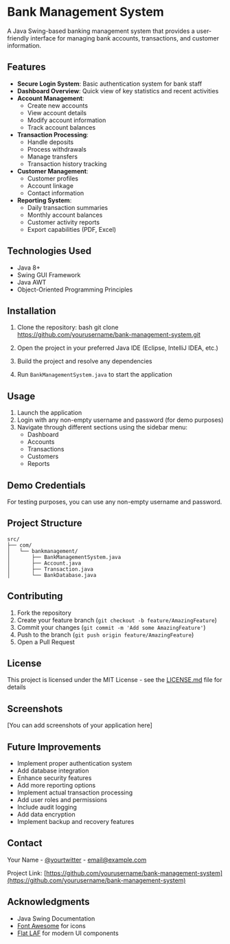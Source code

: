# Bank Management System

A Java Swing-based banking management system that provides a user-friendly interface for managing bank accounts, transactions, and customer information.

## Features

- **Secure Login System**: Basic authentication system for bank staff
- **Dashboard Overview**: Quick view of key statistics and recent activities
- **Account Management**:
  - Create new accounts
  - View account details
  - Modify account information
  - Track account balances
- **Transaction Processing**:
  - Handle deposits
  - Process withdrawals
  - Manage transfers
  - Transaction history tracking
- **Customer Management**:
  - Customer profiles
  - Account linkage
  - Contact information
- **Reporting System**:
  - Daily transaction summaries
  - Monthly account balances
  - Customer activity reports
  - Export capabilities (PDF, Excel)

## Technologies Used

- Java 8+
- Swing GUI Framework
- Java AWT
- Object-Oriented Programming Principles

## Installation

1. Clone the repository:
   bash
   git clone https://github.com/yourusername/bank-management-system.git

2. Open the project in your preferred Java IDE (Eclipse, IntelliJ IDEA, etc.)

3. Build the project and resolve any dependencies

4. Run `BankManagementSystem.java` to start the application

## Usage

1. Launch the application
2. Login with any non-empty username and password (for demo purposes)
3. Navigate through different sections using the sidebar menu:
   - Dashboard
   - Accounts
   - Transactions
   - Customers
   - Reports

## Demo Credentials

For testing purposes, you can use any non-empty username and password.

## Project Structure

```
src/
├── com/
│   └── bankmanagement/
│       ├── BankManagementSystem.java
│       ├── Account.java
│       ├── Transaction.java
│       └── BankDatabase.java
```

## Contributing

1. Fork the repository
2. Create your feature branch (`git checkout -b feature/AmazingFeature`)
3. Commit your changes (`git commit -m 'Add some AmazingFeature'`)
4. Push to the branch (`git push origin feature/AmazingFeature`)
5. Open a Pull Request

## License

This project is licensed under the MIT License - see the [LICENSE.md](LICENSE.md) file for details

## Screenshots

[You can add screenshots of your application here]

## Future Improvements

- Implement proper authentication system
- Add database integration
- Enhance security features
- Add more reporting options
- Implement actual transaction processing
- Add user roles and permissions
- Include audit logging
- Add data encryption
- Implement backup and recovery features

## Contact

Your Name - [@yourtwitter](https://twitter.com/yourtwitter) - email@example.com

Project Link: [https://github.com/yourusername/bank-management-system](https://github.com/yourusername/bank-management-system)

## Acknowledgments

- Java Swing Documentation
- [Font Awesome](https://fontawesome.com) for icons
- [Flat LAF](https://www.formdev.com/flatlaf/) for modern UI components
